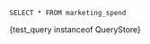 ```test_query
SELECT * FROM marketing_spend
```

{test_query instanceof QueryStore}

<DataTable data={test_query}/>
<DataTable data={test_query.groupBy("marketing_channel").agg({ avg: ["spend"], sum: ["spend"]})}/>
<DataTable data={test_query.limit(0)}/>